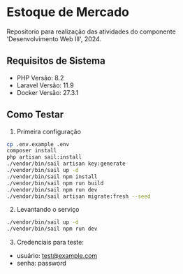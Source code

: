 # Estoque de Mercado
Repositorio para realização das atividades do componente 'Desenvolvimento Web III', 2024.
## Requisitos de Sistema
- PHP Versão: 8.2
- Laravel Versão: 11.9
- Docker Versão: 27.3.1

## Como Testar
1. Primeira configuração
``` bash
cp .env.example .env
composer install
php artisan sail:install
./vendor/bin/sail artisan key:generate
./vendor/bin/sail up -d
./vendor/bin/sail npm install
./vendor/bin/sail npm run build
./vendor/bin/sail npm run dev
./vendor/bin/sail artisan migrate:fresh --seed
```
2. Levantando o serviço
```bash
./vendor/bin/sail up -d
./vendor/bin/sail npm run dev
```
3. Credenciais para teste:
- usuário: test@example.com
- senha: password
